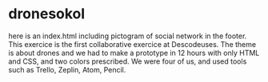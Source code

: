 # dronesokol
here is an index.html including pictogram of social network in the footer. 
This exercice is the first collaborative exercice at Descodeuses.
The theme is about drones and we had to make a prototype in 12 hours with only HTML and CSS, and two colors prescribed.
We were four of us, and used tools such as Trello, Zeplin, Atom, Pencil. 
